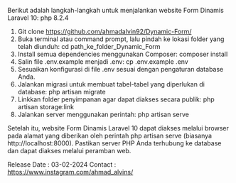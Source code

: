 Berikut adalah langkah-langkah untuk menjalankan website Form Dinamis Laravel 10:
php 8.2.4 

1. Git clone https://github.com/ahmadalvin92/Dynamic-Form/
2. Buka terminal atau command prompt, lalu pindah ke lokasi folder yang telah diunduh:
   cd path_ke_folder_Dynamic_Form
3. Install semua dependencies menggunakan Composer:
   composer install
4. Salin file .env.example menjadi .env:
   cp .env.example .env
5. Sesuaikan konfigurasi di file .env sesuai dengan pengaturan database Anda.
6. Jalankan migrasi untuk membuat tabel-tabel yang diperlukan di database:
   php artisan migrate
7. Linkkan folder penyimpanan agar dapat diakses secara publik:
   php artisan storage:link
8. Jalankan server menggunakan perintah:
   php artisan serve

Setelah itu, website Form Dinamis Laravel 10 dapat diakses melalui browser pada alamat yang diberikan oleh perintah php artisan serve (biasanya http://localhost:8000). Pastikan server PHP Anda terhubung ke database dan dapat diakses melalui peramban web.

Release Date : 03-02-2024
Contact : https://www.instagram.com/ahmad_alvins/
